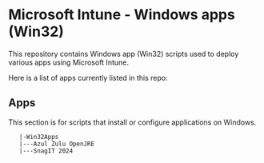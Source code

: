 # Microsoft Intune - Windows apps (Win32)

This repository contains Windows app (Win32) scripts used to deploy various apps using Microsoft Intune.

Here is a list of apps currently listed in this repo:

## Apps

This section is for scripts that install or configure applications on Windows.

```
   |-Win32Apps
   |---Azul Zulu OpenJRE
   |---SnagIT 2024
